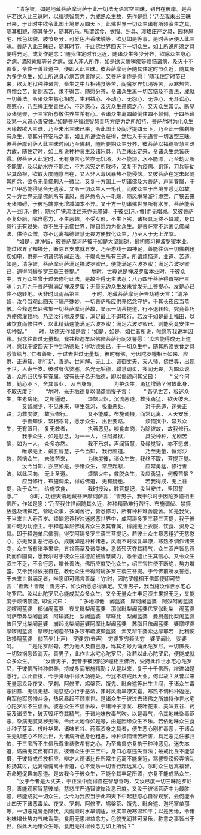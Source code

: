 <!-- { "loadSidebar": true } -->
　　“清净智，如是地藏菩萨摩诃萨于此一切法无语言空三昧，到自在彼岸。是菩萨若欲入此三昧时，以福德智慧力，为成熟众生故，先作是愿：‘乃至我未出三昧已来，于此时中欲令此国土境界及四天下，此佛世界一切众生诸有所须资生之具，随其相貌，随其多少，随其所乐。’所谓饮食、衣服、卧具、璎珞庄严之具，园林屋宅、形色状貌、肢节身分，可爱色声香味触等，欲见如是等事，是时菩萨便入此三昧。菩萨入此三昧已，随其时节，于此佛世界四天下一切众生，如上所说所须之具便得充足。或复作是念：‘随我住定时节远近，随诸众生多少分齐，欲除众生身心之病。’谓风黄癊等分之病，或人非人所作，如是欲灭贪嗔痴等烦恼诸病，及灭十不善业，令住十善业道中，便即入此三昧。彼菩萨摩诃萨随其住定时节久近，随其所为多少众生，如上所说身心病苦悉皆除灭。又菩萨复作是愿：‘随我住定时节已来，欲灭地狱种种诸苦，畜生之中互相残食等苦，阎魔罗界饥渴等苦，及寒热苦、怨憎会苦、爱别离苦、求不得苦。随愿分齐，令诸众生离一切苦恼及不善法，成就一切善法。令诸众生慈心相向，生利益心、不动心、无怨心、无诤心、无斗讼心、哀愍心，乃至禅正受善住心、不迷惑心，及灭众生愚惑之心，又灭众生常见、断见及诸见聚，于三宝所恭敬供养生希有心。令诸众生离四颠倒住四不颠倒，于四圣谛及第一义谛心善安住。’如是菩萨福德智慧善巧方便力之所加持，菩萨尔时为化众生因缘故欲入三昧，乃至未出三昧已来，令此国土及阎浮提四天下，乃至此一佛刹所有众生，随其分齐安乐之事，如上所说欲令获得，然后入于无语言一切法空三昧。彼菩萨摩诃萨入此三昧时间乃至佛刹，随所要期众生分齐，彼菩萨以福德智慧三昧力故，随住定时，如上所说种种资生及诸乐具，乃至未出定来，令诸众生悉皆获得。彼菩萨入此定时，无有身苦心苦亦无饥渴，火不能烧，水不能漂，乃至劫火所不能害，及以劫水亦不能烂，不为风灾之所散坏，又复不为疫病、饥馑、刀兵等劫尽其命根，欲取灭度随意自在，又人非人毒风暴热不能侵恼。又彼菩萨在定未起随其所念，欲令无量佛刹入一微尘，又复十方国土一切诸佛及大菩萨、声闻眷属，于一爪甲悉能得见令无遗余。又令一切众生入一毛孔，而彼众生于自境界悉见如故。又十方世界无量佛刹所有诸风，菩萨悉令入一毛端，随风境界游行虚空，广狭去来无诸障碍，于彼毛端亦无增减如本不异。又十方一切诸佛世界所有水界，菩萨能令入一豆[禾+會]，随水广狭流注往来亦无障碍，于彼豆[禾+會]而无增减。又彼菩萨不复处胎，除自愿力，不生恶趣，不受女形，不生下劣，诸根具足终不缺减，身口意行无有过失，亦不生于无佛世界，除自愿力为化众生。是菩萨常不远离见佛闻法、供侍众僧，亦不远离福德智慧无畏方便教化众生，乃至入于无上涅槃。
　　“如是，清净智，彼菩萨摩诃萨被于如是大坚固铠，最初修习禅波罗蜜本业，能过欲界了知禅分，断除五支成就五支，乃至游戏于四神足，善能往诣一切佛刹迅疾如电，供养一切诸佛听闻正法，干竭众生所有三道，所谓烦恼道、业道、苦道。如是，清净智，菩萨摩诃萨满足禅波罗蜜已，便能满足六波罗蜜；满足六波罗蜜已，速得阿耨多罗三藐三菩提。”
　　尔时，世尊说是禅波罗蜜本业时，于彼众中，五万众生曾于过去修行此法，是故今得无生法忍；八万四千菩萨得首楞严三昧；九万九千菩萨得满足禅波罗蜜；无量无边众生发未曾发无上菩提心，发是心已住不退转地。灭非时风雨品第三
　　于时，地藏菩萨摩诃萨告功德天言：“清净智，汝今当观此四天下端严殊妙，一切菩萨所应供养忆念守护，于其长夜应当恭敬。今释迦牟尼佛集一切菩萨摩诃萨故，显示一切菩提道，行不退转轮，究竟善巧方便佛灌顶地，乃至汝行檀波罗蜜，满足最上不退转行。若汝于如是最上福田，以诸饮食而修供养，以此精勤速能满足六波罗蜜；满足六波罗蜜已，则能究竟安住一切种智。”
　　时，功德天作如是言：“如是，如是，如仁者所说，唯愿听我说本因缘。我念往昔过无量劫，我共释迦牟尼佛修菩萨行同发誓愿：‘汝若能得成无上道时，愿我于彼四天下中到功德处；得功德处已，于一切众生中，随其所须衣食之具悉皆给与。’仁者善听，于过去世过无量劫，彼时有佛，号因陀罗幢相王如来、应供、正遍知、明行足、善逝、世间解、无上士、调御丈夫、天人师、佛世尊，出现于世，人寿千岁。彼时有优婆塞，名光无垢德，聪慧调柔，多闻无畏，为四众说法，众所归伏多有眷属。彼有长子名无垢德，即以偈颂问其父曰：
　　“‘父今何故，勤心不下，舍其事业，
及自身命，
　　　为护众生，勇猛增勤？何故此身，
不取灭度？’
　　“尔时，光无垢德复以偈颂而报子言：
　　“‘吾见世苦，极迷众生，生老病死，
之所逼迫，
　　　烦恼火炽，沉流恶道，故我勇猛，
欲灭彼火。
　　　又智减少，不见未来，堕生死河，
极重恶处，
　　　对于恶道，迷失正路，为救度彼，
故我修行。
　　　又不能成，布施调摄，而常远离，
人天安乐，
　　　于善知识，常相乖背，愿示众生，
出世要路。
　　　烦恼狱中，常系众生，无有眼目，
复无救者，
　　　执著恶见，啖食血肉，为除彼故，
故我修行。
　　　我于众生，如是悲念，为一一人，
住阿鼻狱，
　　　具受种种，尤剧苦恼，如为一人，
众多亦然。
　　　我不乐求，声闻智慧，及缘觉智，
亦不愿求，
　　　唯求无上，最胜智慧，子今当知，
我行胜道。
　　　乃至无量，恒河沙数，苦恼众生，
未脱苦来，
　　　为欲度彼，诸众生故，我终不取，
菩提正觉。
　　　汝今当知，亦应如是，于诸众生，
常应起悲，
　　　应常勇猛，修行善法，以此回向，
无上圣道。
　　　烦恼火中，救脱众生，汝应勇猛，
何极苦恼？
　　　应当修行，布施调柔，得成佛道，
无有疑也。
　　　若我得成，无上菩提，汝于众生，
给施饮食，
　　　我时授汝，胜菩提记，汝当安住，
坚固誓愿。’”
　　尔时，功德天语地藏菩萨摩诃萨言：“善男子，我于尔时于因陀罗幢相王佛所，作如是愿：‘乃至我住世间随其久近，种种精勤难行苦行、布施调伏、禁摄放逸及诸禅定，营助众事，多闻舍行，皆悉修习，所有种种难舍能舍。如是我父，于当来世人寿百岁、烦恼怨诤秽浊迷惑恶世界中，成阿耨多罗三藐三菩提，我于彼国中现为功德主。于释迦牟尼佛境界众生及其眷属，得施无上衣服、饮食、资身之具。即于释迦牟尼佛前，得受阿耨多罗三藐三菩提记。若彼土众生暴恶粗犷无慈愍心，亦无反复恶行恶心，成就如是种种诸恶，风雨不时或复旱潦，寒热不调作诸灾变，众生所有诸华果实，五谷药草及诸美味，悉皆殄灭夺其精气，众生资产皆悉衰耗而作闇冥，愿我尔时于彼众生福德加被智慧威力，悉令遮止生其信心。又令众生资生不乏，不令行恶，增长善法，佛所应度受化众生，绍三宝性使不断绝，势力增盛。又令我得依报自在，教化众生令得阿耨多罗三藐三菩提。于今佛前所发誓愿，于未来世得满足者，唯愿印可赐言善哉！’尔时，因陀罗幢相王佛即便印可赞言：‘善哉！善哉！善男子，如汝所愿必得满足。又善男子，我当施汝作世水宅心陀罗尼。汝以此陀罗尼心能成就众多众生，又令无量众生丰足资生果报无乏，又能度于烦恼暴流。’即说咒曰：
　　“‘多地耶他　阇蓝婆　摩诃阇蓝婆　阿奴呵阇蓝婆　娑啰阇蓝婆　郁伽阇蓝婆　夜叉毗梨阇蓝婆　那伽毗梨阇蓝婆优罗伽毗梨　阇蓝婆阿萨帝鼻梨阇蓝婆　阿输婆比　梨阇蓝婆　摩嗟比　梨阇蓝婆　曼厨迦比梨阇蓝婆　佉目罗比梨阇蓝婆　崩起比梨阇蓝婆阿摩比梨阇蓝婆　苏脂目佉阇蓝婆　婆摩啰婆摩啰阇蓝婆　摩啰比阇迦茶钵多啰布疏波颇蓝婆　素叉犁牛婆索达摩耶若　比利使致搔醯蓝婆　伽苫步(上声)　罗婆穷(去声)　穷婆罗穷频头穷　婆罗阇比　娑婆呵。
　　“‘是陀罗尼句，若为他人及自己身，称其名号为诵此陀罗尼，一切怖畏、一切殃祸悉皆消灭。善男子，此作世水宅心陀罗尼，汝若以此心陀罗尼，便能成就众多众生。’
　　“汝善男子，我昔于彼因陀罗幢相王佛所，受持此作世水宅心陀罗尼，于彼佛所种种供养，持戒多闻布施精勤；从是以来，复于十千佛所，增进如是愿行。以此善根，今于贤劫中得大功德处，今犹不堪成此大业。何以故？从昔以来无量恶龙及夜叉、罗刹、阿修罗、鸠槃茶、饿鬼、毗舍遮等出生世间，于诸众生毒恶凶暴、无信无悲、无慈愍心行于恶法，非时风雨旱潦灾雹，寒热不调种种返逆，自军他军怨憎斗诤，热风暴起不顾来世。是诸众生于彼过去诸佛之所加持作世水宅心陀罗尼不生信乐。彼恶众生不信乐故，于诸种子芽茎、枝叶花果、美味五谷、药草及诸资生，破灭毁坏夺其精气，于诸地味放毒气吹。以是毒气，令其地味杂毒涩恶，杂病无腻臭秽无味，令此大地作如是等，由是因缘众生不乐。若依地味众生食此种子芽茎、枝叶华果、诸味五谷、药草资身之具者，便生恶心刚犷毒恶，于诸众生无悲愍心不顾后世，为诸病所逼身色粗恶，种种烦恼诸苦所害，具足恶见住邪归依，于三宝所不生信乐尊重恭敬希有之心，乃至禽兽亦复执于种种恶见，迷失本道，谄曲无实但有口言。彼诸众生于三宝中，身口心意违失善法；破戒比丘不能禁摄，于彼持戒任放相应，辩才大德诸比丘所常生远离不能亲近，骂詈毁谤轻弄恼乱称扬其过，远离惭愧离十善道，心不爱乐一切善行起远离心。尔时众生远离福智，寿命短促趣向恶道。是故我今于彼众生，不能令其丰足所须，亦复不能成熟众生。
　　“汝于今者是大丈夫，于正法中而得自在智慧善巧，又汝已度一切三昧陀罗尼忍，善能观察智慧彼岸，慈悲庄严通智彼岸汝悉已度。又汝于彼诸菩萨中为最胜幢，已能成就一切众生。汝今为我应当于此四天下中起悲愍心自智观察，云何能令此四天下诸恶毒龙、夜叉、罗刹、阿修罗、鸠槃茶、饿鬼、毗舍遮、迦吒富单那等，一切恶鬼皆悉降伏，风雨顺时水旱调适，秋实丰茂寒温和平；以是因缘，令诸地味增长势力气味香美，食用无患增益念力，色貌充润甚可爱乐，称意之事皆出于世，依此大地诸众生等，食用无过增长念力如上所说？”
